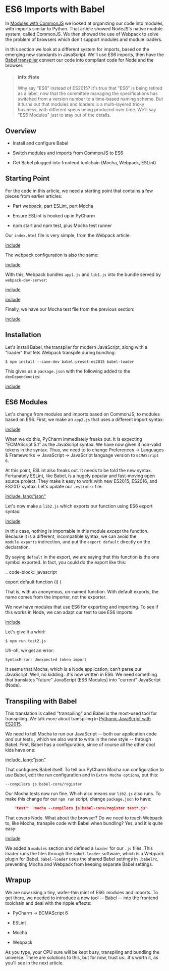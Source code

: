 # ES6 Imports with Babel

In [Modules with CommonJS](../modules/modules.md) we looked at organizing our code into modules,
with imports similar to Python. That article showed NodeJS's native
module system, called CommonJS. We then showed the use of Webpack to
solve the problem of browsers which don't support modules and module
loaders.

In this section we look at a different system for imports, based on
the emerging new standards in JavaScript. We'll use ES6 imports, then
have the [Babel transpiler](http://babeljs.io) convert our code into
compliant code for Node and the browser.

> #### info::Note
> 
> Why say "ES6" instead of ES2015? It's true that "ES6" is being
> retired as a label, now that the committee managing the
> specifications has switched from a version number to a time-based
> naming scheme. But it turns out that modules and loaders is a
> multi-layered tricky business, with different specs being produced
> over time. We'll say "ES6 Modules" just to stay out of the details.

## Overview

- Install and configure Babel

- Switch modules and imports from CommonJS to ES6

- Get Babel plugged into frontend toolchain (Mocha, Webpack, ESLint)

## Starting Point

For the code in this article, we need a starting point that contains a
few pieces from earlier articles:

- Part webpack, part ESLint, part Mocha

- Ensure ESLint is hooked up in PyCharm

- npm start and npm test, plus Mocha test runner

Our `index.html` file is very simple, from the Webpack article:

[include](../../../src/es6_imports/index.html)

The webpack configuration is also the same:

[include](../../../src/es6_imports/webpack.config.js)

With this, Webpack bundles `app1.js` and `lib1.js` into the bundle
served by `webpack-dev-server`:

[include](../../../src/es6_imports/app1.js)

[include](../../../src/es6_imports/lib1.js)

Finally, we have our Mocha test file from the previous section:

[include](../../../src/es6_imports/test1.js)

## Installation

Let's install Babel, the transpiler for modern JavaScript, along with
a "loader" that lets Webpack transpile during bundling:

```
$ npm install --save-dev babel-preset-es2015 babel-loader
```

This gives us a `package.json` with the following added to the
`devDependencies`:

[include](../../../src/es6_imports/package.json)

## ES6 Modules

Let's change from modules and imports based on CommonJS, to modules based
on ES6. First, we make an `app2.js` that uses a different import syntax:

[include](../../../src/es6_imports/app2.js)

When we do this, PyCharm immediately freaks out. It is expecting
"ECMAScript 5.1" as the JavaScript syntax. We have now given it
non-valid tokens in the syntax. Thus, we need to to change
Preferences -> Languages & Frameworks -> JavaScript ->
JavaScript language version to `ECMAScript 6`.

At this point, ESLint also freaks out. It needs to be told the new syntax.
Fortunately ESLint, like Babel, is a hugely popular and fast-moving
open source project. They make it easy to work with new ES2015,
ES2016, and ES2017 syntax. Let's update our `.eslintrc` file:

[include, lang:"json"](../../../src/es6_imports/.eslintrc)

Let's now make a `lib2.js` which exports our function using ES6
export syntax:

[include](../../../src/es6_imports/lib2.js)

In this case, nothing is importable in this module *except* the
function. Because it is a different, incompatible syntax, we can
avoid the `module.exports` indirection, and put the `export
default` directly on the declaration.

By saying `default` in the export, we are saying that this
function is the one symbol exported. In fact, you could do the
export like this:

.. code-block:: javascript

  export default function (i) {

That is, with an anonymous, un-named function. With default exports,
the name comes from the importer, not the exporter.

We now have modules that use ES6 for exporting and importing. To see
if this works in Node, we can adapt our test to use ES6 imports:

[include](../../../src/es6_imports/test2.js)

Let's give it a whirl:

```
$ npm run test2.js
```

Uh-oh, we get an error:

```
SyntaxError: Unexpected token import
```

It seems that Mocha, which is a Node application, can't parse our
JavaScript. Well, no kidding...it's now written in ES6. We need
something that translates "future" JavaScript (ES6 Modules) into
"current" JavaScript (Node).

## Transpiling with Babel

This translation is called "transpiling" and Babel is the most-used
tool for transpiling. We talk more about transpiling in 
[Pythonic JavaScript with ES2015](../pythonic_js/pythonic_js.md).

We need to tell Mocha to run our JavaScript -- both our application
code *and* our tests , which we also want to write in the new
style -- through Babel. First, Babel has a configuration, since
of course all the other cool kids have one:

[include, lang:"json"](../../../src/es6_imports/.babelrc)

That configures Babel itself. To tell our PyCharm Mocha run configuration
to use Babel, edit the run configuration and in `Extra Mocha options`,
put this:

```
--compilers js:babel-core/register
```

Our Mocha tests now run fine. Which also means our `lib2.js` also
runs. To make this change for our `npm run` script, change `package.json`
to have:

```json
    "test": "mocha --compilers js:babel-core/register test*.js"
```

That covers Node. What about the browser? Do we need to teach Webpack to,
like Mocha, transpile code with Babel when bundling? Yes, and it is
quite easy:

[include](../../../src/es6_imports/webpack.config2.js)

We added a `modules` section and defined a `loader` for our `.js`
files. This loader runs the files through the `babel-loader` software,
which is a Webpack plugin for Babel. `babel-loader` uses the shared
Babel settings in `.babelrc`, preventing Mocha and Webpack from
keeping separate Babel settings.

## Wrapup

We are now using a tiny, wafer-thin mint of ES6: modules and imports. To
get there, we needed to introduce a new tool -- Babel -- into the
frontend toolchain and deal with the ripple effects:

- PyCharm -> ECMAScript 6

- ESLint

- Mocha

- Webpack

As you type, your CPU sure will be kept busy, transpiling and bundling
the universe. There are solutions to this, but for now, trust us...it's
worth it, as you'll see in the next article.
